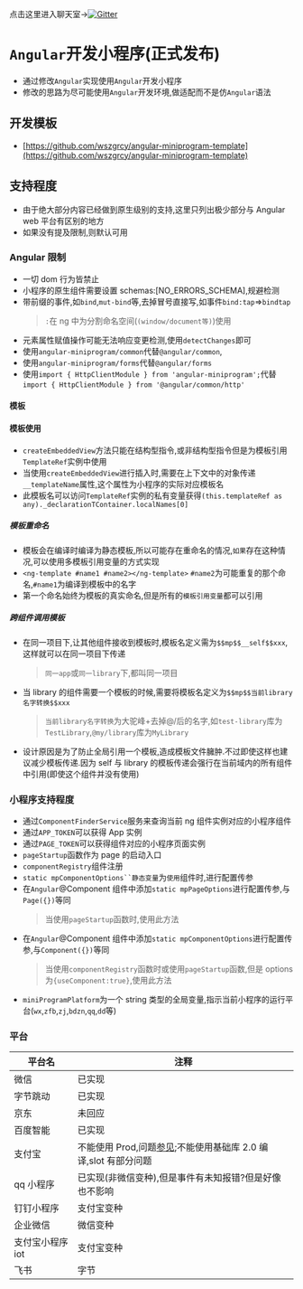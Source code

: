 点击这里进入聊天室->[![Gitter](https://badges.gitter.im/angular-miniprogram/community.svg)](https://gitter.im/angular-miniprogram/community?utm_source=badge&utm_medium=badge&utm_campaign=pr-badge)

# `Angular`开发小程序(正式发布)

- 通过修改`Angular`实现使用`Angular`开发小程序
- 修改的思路为尽可能使用`Angular`开发环境,做适配而不是仿`Angular`语法

## 开发模板

- [https://github.com/wszgrcy/angular-miniprogram-template](https://github.com/wszgrcy/angular-miniprogram-template)

## 支持程度

- 由于绝大部分内容已经做到原生级别的支持,这里只列出极少部分与 Angular web 平台有区别的地方
- 如果没有提及限制,则默认可用

### Angular 限制

- 一切 dom 行为皆禁止
- 小程序的原生组件需要设置 schemas:[NO_ERRORS_SCHEMA],规避检测
- 带前缀的事件,如`bind`,`mut-bind`等,去掉冒号直接写,如事件`bind:tap`=>`bindtap`
  > `:`在 ng 中为分割命名空间(`(window/document等)`)使用
- 元素属性赋值操作可能无法响应变更检测,使用`detectChanges`即可
- 使用`angular-miniprogram/common`代替`@angular/common`,
- 使用`angular-miniprogram/forms`代替`@angular/forms`
- 使用`import { HttpClientModule } from 'angular-miniprogram';`代替`import { HttpClientModule } from '@angular/common/http'`

#### 模板

#### 模板使用

- `createEmbeddedView`方法只能在结构型指令,或非结构型指令但是为模板引用`TemplateRef`实例中使用
- 当使用`createEmbeddedView`进行插入时,需要在上下文中的对象传递`__templateName`属性,这个属性为小程序的实际对应模板名
- 此模板名可以访问`TemplateRef`实例的私有变量获得`(this.templateRef as any)._declarationTContainer.localNames[0]`

##### 模板重命名

- 模板会在编译时编译为静态模板,所以可能存在重命名的情况,`如果`存在这种情况,可以使用多模板引用变量的方式实现
- `<ng-template #name1 #name2></ng-template>` `#name2`为可能重复的那个命名,`#name1`为编译到模板中的名字
- 第一个命名始终为模板的真实命名,但是所有的`模板引用变量`都可以引用

##### 跨组件调用模板

- 在同一项目下,让其他组件接收到模板时,模板名定义需为`$$mp$$__self$$xxx`,这样就可以在同一项目下传递
  > `同一app`或`同一library`下,都叫同一项目
- 当 library 的组件需要一个模板的时候,需要将模板名定义为`$$mp$$当前library名字转换$$xxx`
  > `当前library名字转换`为大驼峰+去掉@/后的名字,如`test-library`库为`TestLibrary`,`@my/library`库为`MyLibrary`
- 设计原因是为了防止全局引用一个模板,造成模板文件臃肿.不过即使这样也建议减少模板传递.因为 self 与 library 的模板传递会强行在当前域内的所有组件中引用(即使这个组件并没有使用)

### 小程序支持程度

- 通过`ComponentFinderService`服务来查询当前 ng 组件实例对应的小程序组件
- 通过`APP_TOKEN`可以获得 App 实例
- 通过`PAGE_TOKEN`可以获得组件对应的小程序页面实例
- `pageStartup`函数作为 page 的启动入口
- `componentRegistry`组件注册
- ` static mpComponentOptions``静态变量 `为`使用`组件时,进行配置传参
- 在`Angular`@Component 组件中添加`static mpPageOptions`进行配置传参,与`Page({})`等同
  > 当使用`pageStartup`函数时,使用此方法
- 在`Angular`@Component 组件中添加`static mpComponentOptions`进行配置传参,与`Component({})`等同
  > 当使用`componentRegistry`函数时或使用`pageStartup`函数,但是 options 为`{useComponent:true}`,使用此方法
- `miniProgramPlatform`为一个 string 类型的全局变量,指示当前小程序的运行平台(`wx`,`zfb`,`zj`,`bdzn`,`qq`,`dd`等)

### 平台

| 平台名           | 注释                                                                                                              |
| ---------------- | ----------------------------------------------------------------------------------------------------------------- |
| 微信             | 已实现                                                                                                            |
| 字节跳动         | 已实现                                                                                                            |
| 京东             | 未回应                                                                                                            |
| 百度智能         | 已实现                                                                                                            |
| 支付宝           | 不能使用 Prod,问题[参见](https://forum.alipay.com/mini-app/post/65101060);不能使用基础库 2.0 编译,slot 有部分问题 |
| qq 小程序        | 已实现(非微信变种),但是事件有未知报错?但是好像也不影响                                                            |
| 钉钉小程序       | 支付宝变种                                                                                                        |
| 企业微信         | 微信变种                                                                                                          |
| 支付宝小程序 iot | 支付宝变种                                                                                                        |
| 飞书             | 字节                                                                                                              |
